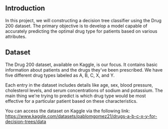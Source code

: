 ## Introduction

In this project, we will constructing a decision tree classifier using the Drug 200 dataset. The primary objective is to develop a model capable of accurately predicting the optimal drug type for patients based on various attributes.

## Dataset

The Drug 200 dataset, available on Kaggle, is our focus. It contains basic information about patients and the drugs they've been prescribed. We have five different drug types labeled as A, B, C, X, and Y.

Each entry in the dataset includes details like age, sex, blood pressure, cholesterol levels, and serum concentrations of sodium and potassium. The main thing we're trying to predict is which drug type would be most effective for a particular patient based on these characteristics.

You can access the dataset on Kaggle via the following link: https://www.kaggle.com/datasets/pablomgomez21/drugs-a-b-c-x-y-for-decision-trees/data
